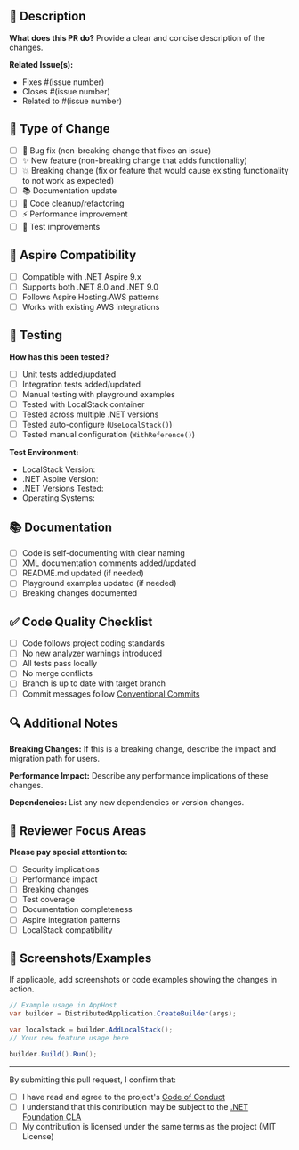 <!--
Thank you for contributing to .NET Aspire LocalStack integration!
Please fill out this template to help us review your pull request.
-->

## 📝 Description

**What does this PR do?**
Provide a clear and concise description of the changes.

**Related Issue(s):**

- Fixes #(issue number)
- Closes #(issue number)
- Related to #(issue number)

## 🔄 Type of Change

- [ ] 🐛 Bug fix (non-breaking change that fixes an issue)
- [ ] ✨ New feature (non-breaking change that adds functionality)
- [ ] 💥 Breaking change (fix or feature that would cause existing functionality to not work as expected)
- [ ] 📚 Documentation update
- [ ] 🧹 Code cleanup/refactoring
- [ ] ⚡ Performance improvement
- [ ] 🧪 Test improvements

## 🎯 Aspire Compatibility

- [ ] Compatible with .NET Aspire 9.x
- [ ] Supports both .NET 8.0 and .NET 9.0
- [ ] Follows Aspire.Hosting.AWS patterns
- [ ] Works with existing AWS integrations

## 🧪 Testing

**How has this been tested?**

- [ ] Unit tests added/updated
- [ ] Integration tests added/updated
- [ ] Manual testing with playground examples
- [ ] Tested with LocalStack container
- [ ] Tested across multiple .NET versions
- [ ] Tested auto-configure (`UseLocalStack()`)
- [ ] Tested manual configuration (`WithReference()`)

**Test Environment:**

- LocalStack Version:
- .NET Aspire Version:
- .NET Versions Tested:
- Operating Systems:

## 📚 Documentation

- [ ] Code is self-documenting with clear naming
- [ ] XML documentation comments added/updated
- [ ] README.md updated (if needed)
- [ ] Playground examples updated (if needed)
- [ ] Breaking changes documented

## ✅ Code Quality Checklist

- [ ] Code follows project coding standards
- [ ] No new analyzer warnings introduced
- [ ] All tests pass locally
- [ ] No merge conflicts
- [ ] Branch is up to date with target branch
- [ ] Commit messages follow [Conventional Commits](https://www.conventionalcommits.org/)

## 🔍 Additional Notes

**Breaking Changes:**
If this is a breaking change, describe the impact and migration path for users.

**Performance Impact:**
Describe any performance implications of these changes.

**Dependencies:**
List any new dependencies or version changes.

## 🎯 Reviewer Focus Areas

**Please pay special attention to:**

- [ ] Security implications
- [ ] Performance impact
- [ ] Breaking changes
- [ ] Test coverage
- [ ] Documentation completeness
- [ ] Aspire integration patterns
- [ ] LocalStack compatibility

## 📸 Screenshots/Examples

If applicable, add screenshots or code examples showing the changes in action.

```csharp
// Example usage in AppHost
var builder = DistributedApplication.CreateBuilder(args);

var localstack = builder.AddLocalStack();
// Your new feature usage here

builder.Build().Run();
```

---

By submitting this pull request, I confirm that:

- [ ] I have read and agree to the project's [Code of Conduct](.github/CODE_OF_CONDUCT.md)
- [ ] I understand that this contribution may be subject to the [.NET Foundation CLA](.github/CONTRIBUTING.md)
- [ ] My contribution is licensed under the same terms as the project (MIT License)
